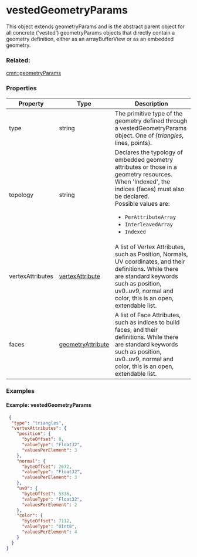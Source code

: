 # vestedGeometryParams

This object extends geometryParams and is the abstract parent object for all concrete ('vested') geometryParams objects that directly contain a geometry definition, either as an arrayBufferView or as an embedded geometry.

### Related:

[cmn::geometryParams](geometryParams.cmn.md)
### Properties

| Property | Type | Description |
| --- | --- | --- |
| type | string | The primitive type of the geometry defined through a vestedGeometryParams object. One of {*triangles*, lines, points}. |
| topology | string | Declares the typology of embedded geometry attributes or those in a geometry resources. When 'Indexed', the indices (faces) must also be declared.<div>Possible values are:<ul><li>`PerAttributeArray`</li><li>`InterleavedArray`</li><li>`Indexed`</li></ul></div> |
| vertexAttributes | [vertexAttribute](vertexAttribute.cmn.md) | A list of Vertex Attributes, such as Position, Normals, UV coordinates, and their definitions. While there are standard keywords such as position, uv0..uv9, normal and color, this is an open, extendable list. |
| faces | [geometryAttribute](geometryAttribute.cmn.md) | A list of Face Attributes, such as indices to build faces, and their definitions. While there are standard keywords such as position, uv0..uv9, normal and color, this is an open, extendable list. |

### Examples 

#### Example: vestedGeometryParams 

```json
 {
  "type": "triangles",
  "vertexAttributes": {
    "position": {
      "byteOffset": 8,
      "valueType": "Float32",
      "valuesPerElement": 3
    },
    "normal": {
      "byteOffset": 2672,
      "valueType": "Float32",
      "valuesPerElement": 3
    },
    "uv0": {
      "byteOffset": 5336,
      "valueType": "Float32",
      "valuesPerElement": 2
    },
    "color": {
      "byteOffset": 7112,
      "valueType": "UInt8",
      "valuesPerElement": 4
    }
  }
} 
```

